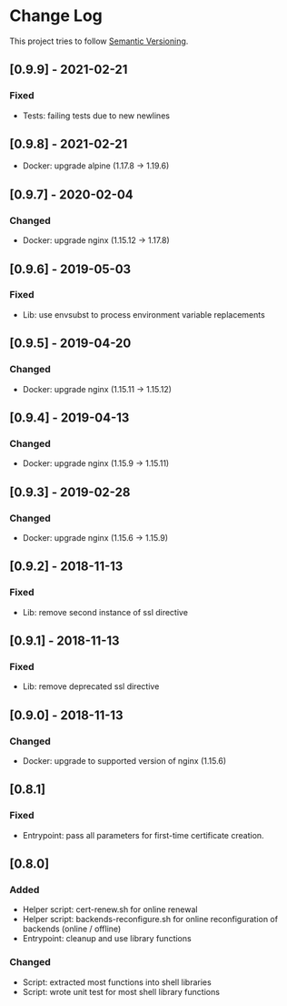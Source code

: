 # Change Log

This project tries to follow [Semantic Versioning](http://semver.org/).

## [0.9.9] - 2021-02-21

### Fixed

- Tests: failing tests due to new newlines

## [0.9.8] - 2021-02-21

- Docker: upgrade alpine (1.17.8 -> 1.19.6)

## [0.9.7] - 2020-02-04

### Changed

- Docker: upgrade nginx (1.15.12 -> 1.17.8)

## [0.9.6] - 2019-05-03

### Fixed

- Lib: use envsubst to process environment variable replacements

## [0.9.5] - 2019-04-20

### Changed

- Docker: upgrade nginx (1.15.11 -> 1.15.12)

## [0.9.4] - 2019-04-13

### Changed

- Docker: upgrade nginx (1.15.9 -> 1.15.11)

## [0.9.3] - 2019-02-28

### Changed

- Docker: upgrade nginx (1.15.6 -> 1.15.9)

## [0.9.2] - 2018-11-13

### Fixed

- Lib: remove second instance of ssl directive

## [0.9.1] - 2018-11-13

### Fixed

- Lib: remove deprecated ssl directive

## [0.9.0] - 2018-11-13

### Changed

- Docker: upgrade to supported version of nginx (1.15.6)

## [0.8.1]

### Fixed

- Entrypoint: pass all parameters for first-time certificate creation.

## [0.8.0]

### Added

- Helper script: cert-renew.sh for online renewal
- Helper script: backends-reconfigure.sh for online reconfiguration of backends (online / offline)
- Entrypoint: cleanup and use library functions

### Changed

- Script: extracted most functions into shell libraries
- Script: wrote unit test for most shell library functions
